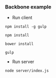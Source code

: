 ### Backbone example ###

* Run client
```
npm install -g gulp

npm install 

bower install

gulp 
```

* Run server

```
node server/index.js

```

